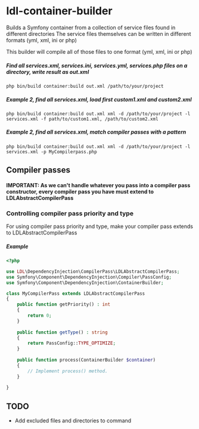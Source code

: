 # ldl-container-builder

Builds a Symfony container from a collection of service files found in different directories
The service files themselves can be written in different formats (yml, xml, ini or php)

This builder will compile all of those files to one format (yml, xml, ini or php)

##### Find all services.xml, services.ini, services.yml, services.php files on a directory, write result as out.xml

```
php bin/build container:build out.xml /path/to/your/project 
```

##### Example 2, find all services.xml, load first custom1.xml and custom2.xml

```
php bin/build container:build out.xml xml -d /path/to/your/project -l services.xml -f path/to/custom1.xml, /path/to/custom2.xml
```


##### Example 2, find all services.xml, match compiler passes with a pattern

```
php bin/build container:build out.xml xml -d /path/to/your/project -l services.xml -p MyCompilerpass.php
```

## Compiler passes

#### IMPORTANT:  As we can't handle whatever you pass into a compiler pass constructor,  every compiler pass you have must extend to LDLAbstractCompilerPass

### Controlling compiler pass priority and type

For using compiler pass priority and type, make your compiler pass extends to LDLAbstractCompilerPass

##### Example 

```php
<?php

use LDL\DependencyInjection\CompilerPass\LDLAbstractCompilerPass;
use Symfony\Component\DependencyInjection\Compiler\PassConfig;
use Symfony\Component\DependencyInjection\ContainerBuilder;

class MyCompilerPass extends LDLAbstractCompilerPass
{
    public function getPriority() : int
    {
        return 0;
    }
    
    public function getType() : string
    {
        return PassConfig::TYPE_OPTIMIZE;
    }
    
    public function process(ContainerBuilder $container)
    {
        // Implement process() method.
    }
    
}
```

## TODO

- Add excluded files and directories to command
